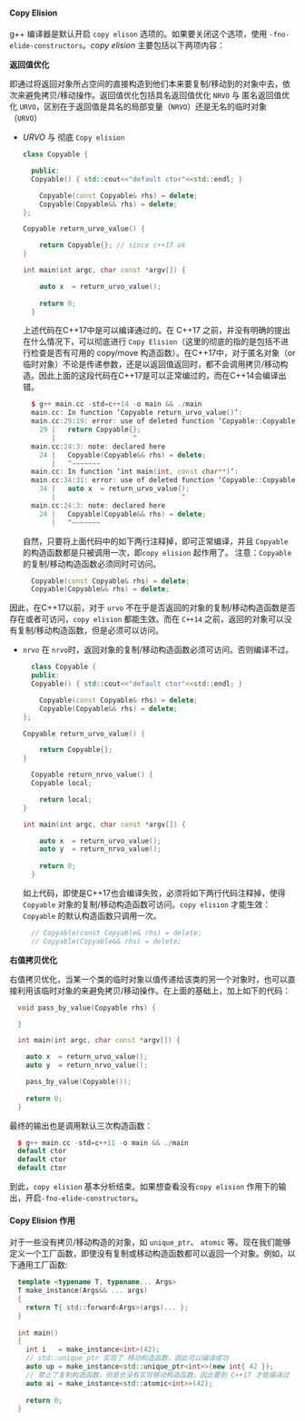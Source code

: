 #### Copy Elision

g++ 编译器是默认开启 `copy elison` 选项的。如果要关闭这个选项，使用 `-fno-elide-constructors`。*copy elision* 主要包括以下两项内容：

**返回值优化**

即通过将返回对象所占空间的直接构造到他们本来要复制/移动到的对象中去，依次来避免拷贝/移动操作。返回值优化包括具名返回值优化 `NRVO` 与 匿名返回值优化 `URVO`，区别在于返回值是具名的局部变量（`NRVO`）还是无名的临时对象（`URVO`）

- *URVO* 与 彻底 `Copy elision`

  ```cpp
  class Copyable { 
  
    public:
    Copyable() { std::cout<<"default ctor"<<std::endl; }
  
      Copyable(const Copyable& rhs) = delete; 
      Copyable(Copyable&& rhs) = delete;
  };
  
  Copyable return_urvo_value() { 
  
      return Copyable{}; // since c++17 ok
  }
  
  int main(int argc, char const *argv[]) {
  
      auto x  = return_urvo_value();
      
      return 0;
    }
  ```

  上述代码在C++17中是可以编译通过的。在 C++17 之前，并没有明确的提出在什么情况下，可以彻底进行 `Copy Elision`（这里的彻底的指的是包括不进行检查是否有可用的 copy/move 构造函数）。在C++17中，对于匿名对象（or 临时对象）不论是传递参数，还是以返回值返回时，都不会调用拷贝/移动构造。因此上面的这段代码在C++17是可以正常编过的，而在C++14会编译出错。

  ```cpp
    $ g++ main.cc -std=c++14 -o main && ./main
    main.cc: In function ‘Copyable return_urvo_value()’:
    main.cc:29:19: error: use of deleted function ‘Copyable::Copyable(Copyable&&)’
      29 |   return Copyable{};
         |                   ^
    main.cc:24:3: note: declared here
      24 |   Copyable(Copyable&& rhs) = delete;
         |   ^~~~~~~~
    main.cc: In function ‘int main(int, const char**)’:
    main.cc:34:31: error: use of deleted function ‘Copyable::Copyable(Copyable&&)’
      34 |   auto x  = return_urvo_value();
         |                               ^
    main.cc:24:3: note: declared here
      24 |   Copyable(Copyable&& rhs) = delete;
         |   ^~~~~~~~
  ```

  自然，只要将上面代码中的如下两行注释掉，即可正常编译，并且 `Copyable`的构造函数都是只被调用一次，即`copy elision` 起作用了。 注意：`Copyable`的复制/移动构造函数必须同时可访问。

  ```cpp
    Copyable(const Copyable& rhs) = delete; 
    Copyable(Copyable&& rhs) = delete;
  ```

因此，在C++17以前，对于 `urvo` 不在乎是否返回的对象的复制/移动构造函数是否存在或者可访问，`copy elision` 都能生效。而在 `C++14` 之前，返回的对象可以没有复制/移动构造函数，但是必须可以访问。

- `nrvo`
  在 `nrvo`时，返回对象的复制/移动构造函数必须可访问。否则编译不过。

  ```cpp
    class Copyable { 
    public:
    Copyable() { std::cout<<"default ctor"<<std::endl; }
  
      Copyable(const Copyable& rhs) = delete;
      Copyable(Copyable&& rhs) = delete;
  };
  
  Copyable return_urvo_value() { 
  
      return Copyable{};
  }
  
    Copyable return_nrvo_value() { 
    Copyable local;
  
      return local;
  }
  
  int main(int argc, char const *argv[]) {
  
      auto x  = return_urvo_value();
      auto y  = return_nrvo_value();
      
      return 0;
    }
  ```

  如上代码，即使是C++17也会编译失败，必须将如下两行代码注释掉，使得 `Copyable` 对象的复制/移动构造函数可访问。`copy elision` 才能生效：`Copyable` 的默认构造函数只调用一次。

  ```cpp
    // Copyable(const Copyable& rhs) = delete;
    // Copyable(Copyable&& rhs) = delete;
  ```

**右值拷贝优化**

右值拷贝优化，当某一个类的临时对象以值传递给该类的另一个对象时，也可以直接利用该临时对象的来避免拷贝/移动操作。在上面的基础上，加上如下的代码：

```cpp
  void pass_by_value(Copyable rhs) { 

  }

  int main(int argc, char const *argv[]) {

    auto x  = return_urvo_value();
    auto y  = return_nrvo_value();

    pass_by_value(Copyable());
    
    return 0;
  }
```

最终的输出也是调用默认三次构造函数：

```cpp
  $ g++ main.cc -std=c++11 -o main && ./main
  default ctor
  default ctor
  default ctor
```

到此，`copy elision` 基本分析结束。如果想查看没有`copy elision` 作用下的输出，开启`-fno-elide-constructors`。

#### Copy Elision 作用

对于一些没有拷贝/移动构造的对象，如 `unique_ptr`、 `atomic` 等。现在我们能够定义一个工厂函数，即使没有复制或移动构造函数都可以返回一个对象。例如，以下通用工厂函数:

```cpp
  template <typename T, typename... Args>
  T make_instance(Args&& ... args)
  {
    return T{ std::forward<Args>(args)... };
  }
  
  int main()
  {
    int i   = make_instance<int>(42);
    // std::unique_ptr 实现了 移动构造函数，因此可以编译成功 
    auto up = make_instance<std::unique_ptr<int>>(new int{ 42 }); 
    // 禁止了复制构造函数，但是也没有实现移动构造函数，因此要到 C++17 才能编译过
    auto ai = make_instance<std::atomic<int>>(42);                  
  
    return 0;
  }
```